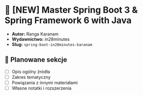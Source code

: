 # 📘 [NEW] Master Spring Boot 3 & Spring Framework 6 with Java

- **Autor:** Ranga Karanam  
- **Wydawnictwo:** in28minutes  
- **Slug:** `spring-boot-in28minutes-karanam`

## 🧭 Planowane sekcje

- [ ] Opis ogólny źródła
- [ ] Zakres tematyczny
- [ ] Powiązania z innymi materiałami
- [ ] Własne notatki i rozszerzenia
